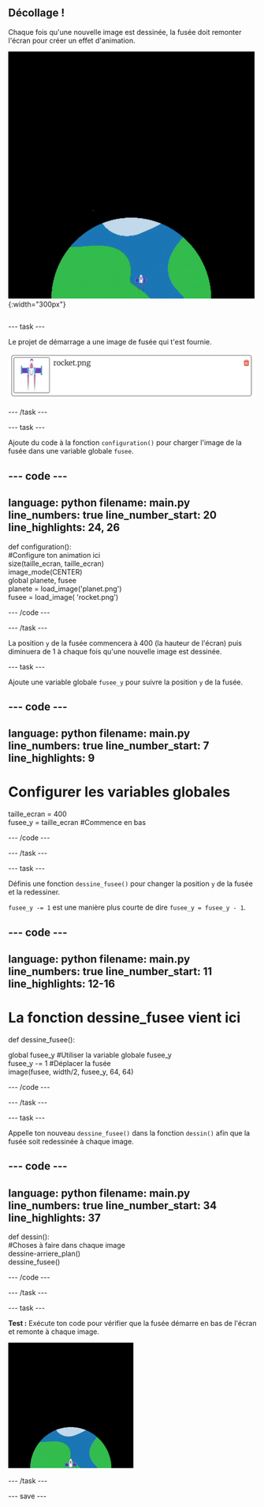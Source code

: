 ## Décollage !

<div style="display: flex; flex-wrap: wrap">
<div style="flex-basis: 200px; flex-grow: 1; margin-right: 15px;">
Chaque fois qu'une nouvelle image est dessinée, la fusée doit remonter l'écran pour créer un effet d'animation.
</div>
<div>

![Une fusée volant à vitesse constante du bas vers le haut de l'écran.](images/fly.gif){:width="300px"}

</div>
</div>

--- task ---

Le projet de démarrage a une image de fusée qui t'est fournie.

![Image de la fusée dans la bibliothèque d'images Trinket.](images/trinket_rocket_image.png)

--- /task ---

--- task ---

Ajoute du code à la fonction `configuration()` pour charger l'image de la fusée dans une variable globale `fusee`.

--- code ---
---
language: python filename: main.py line_numbers: true line_number_start: 20
line_highlights: 24, 26
---

def configuration():   
#Configure ton animation ici   
size(taille_ecran, taille_ecran)   
image_mode(CENTER)   
global planete, fusee   
planete = load_image('planet.png')    
fusee = load_image( 'rocket.png')

--- /code ---

--- /task ---

La position `y` de la fusée commencera à 400 (la hauteur de l'écran) puis diminuera de 1 à chaque fois qu'une nouvelle image est dessinée.

--- task ---

Ajoute une variable globale `fusee_y` pour suivre la position `y` de la fusée.

--- code ---
---
language: python filename: main.py line_numbers: true line_number_start: 7
line_highlights: 9
---

# Configurer les variables globales
taille_ecran = 400    
fusee_y = taille_ecran #Commence en bas

--- /code ---

--- /task ---

--- task ---

Définis une fonction `dessine_fusee()` pour changer la position `y` de la fusée et la redessiner.

`fusee_y -= 1` est une manière plus courte de dire `fusee_y = fusee_y - 1`.

--- code ---
---
language: python filename: main.py line_numbers: true line_number_start: 11
line_highlights: 12-16
---

# La fonction dessine_fusee vient ici
def dessine_fusee():

  global fusee_y #Utiliser la variable globale fusee_y    
fusee_y -= 1 #Déplacer la fusée    
image(fusee, width/2, fusee_y, 64, 64)


--- /code ---

--- /task ---

--- task ---

Appelle ton nouveau `dessine_fusee()` dans la fonction `dessin()` afin que la fusée soit redessinée à chaque image.

--- code ---
---
language: python filename: main.py line_numbers: true line_number_start: 34
line_highlights: 37
---

def dessin():   
#Choses à faire dans chaque image   
dessine-arriere_plan()   
dessine_fusee()


--- /code ---

--- /task ---

--- task ---

**Test :** Exécute ton code pour vérifier que la fusée démarre en bas de l'écran et remonte à chaque image.

![Image de la fusée à mi-hauteur de l'écran.](images/trinket_rocket_fly.gif)

--- /task ---

--- save ---
